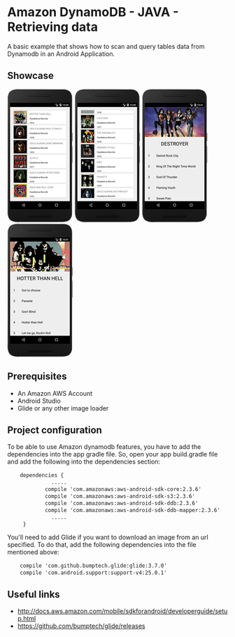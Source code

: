 # Amazon DynamoDB - JAVA - Retrieving data
A basic example that shows how to scan and query tables data from Dynamodb in an Android Application.

## **Showcase**
![main_framed](https://github.com/betianaminio/android_dynamodb_retrieve_data/blob/master/imgs/main_framed.png)
![main_2_framed](https://github.com/betianaminio/android_dynamodb_retrieve_data/blob/master/imgs/main_2_framed.png)
![track_list_framed](https://github.com/betianaminio/android_dynamodb_retrieve_data/blob/master/imgs/track_list_framed.png)
![track_list_2_framed](https://github.com/betianaminio/android_dynamodb_retrieve_data/blob/master/imgs/track_list_2_framed.png)

## **Prerequisites**

* An Amazon AWS Account
* Android Studio
* Glide or any other image loader

## **Project configuration**

To be able to use Amazon dynamodb features, you have to add the dependencies into the app gradle file. So, open your app build.gradle file and add the following into the dependencies section:

        dependencies {
                  .....
                compile 'com.amazonaws:aws-android-sdk-core:2.3.6'
                compile 'com.amazonaws:aws-android-sdk-s3:2.3.6'
                compile 'com.amazonaws:aws-android-sdk-ddb:2.3.6'
                compile 'com.amazonaws:aws-android-sdk-ddb-mapper:2.3.6'
                  .....
         }

You'll need to add Glide if you want to download an image from an url specified. To do that, add the following dependencies into the file mentioned above:

        compile 'com.github.bumptech.glide:glide:3.7.0'
        compile 'com.android.support:support-v4:25.0.1'


## **Useful links**

* http://docs.aws.amazon.com/mobile/sdkforandroid/developerguide/setup.html
* https://github.com/bumptech/glide/releases
